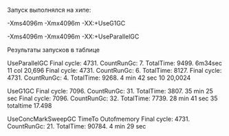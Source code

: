 Запуск выполнялся на хипе:

-Xms4096m -Xmx4096m -XX:+UseG1GC

-Xms4096m -Xmx4096m -XX:+UseParallelGC

Результаты запусков в таблице

UseParallelGC 
Final cycle: 4731. CountRunGc: 7. TotalTime: 9499.
6m34sec
11 col 20,696
Final cycle: 4731. CountRunGc: 6. TotalTime: 8127.
Final cycle: 4731. CountRunGc: 4. TotalTime: 9268.
4 min 42 sec
10 20,0024


UseG1GC
Final cycle: 7096. CountRunGc: 31. TotalTime: 3807.
35 min 25 sec
Final cycle: 7096. CountRunGc: 32. TotalTime: 7739.
28 min 41 sec
35 totaltime 17.498


UseConcMarkSweepGC
TimeTo Outofmemory
Final cycle: 4731. CountRunGc: 21. TotalTime: 90784.
4 min 29 sec

